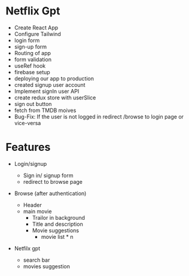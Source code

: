 
# Netflix Gpt
  - Create React App
  - Configure Tailwind
  - login form
  - sign-up form
  - Routing of app
  - form validation
  - useRef hook
  - firebase setup
  - deploying our app to production
  - created signup user account
  - Implement signIn user API
  - create redux store with userSlice
  - sign out button
  - fetch from TMDB moives
  - Bug-Fix: If the user is not logged in redirect /browse to login page or vice-versa


# Features

- Login/signup
   - Sign in/ signup form
   - redirect to browse page


 - Browse (after authentication)
     - Header
     - main movie
         - Trailor in background
         - Title and description
         - Movie suggestions
             - movie list * n
     
 - Netfilx gpt
   - search bar 
   - movies suggestion    